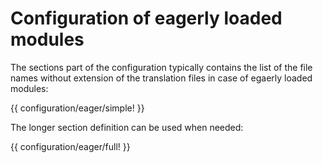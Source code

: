 <!-- ======================================================================
--- Search engine
title:          Eagerly loaded modules
keywords:       configuration, eagerly, loaded, module
description:    Setting translation files for eagerly loaded modules.
--- Menu system
order:          30
text:           Eagerly loaded module
hidden:         false
umbel:          false
--- Page properties
id:             
document:       
layout:         layout-2-left
$-left:         #side-menu
searchable:     true
--- Side menu
side-menu-root:     /documentation
side-menu-header:   Documentation
side-menu-top:      
side-menu-depth:    2
======================================================================= -->

# Configuration of eagerly loaded modules

The sections part of the configuration typically contains the list of the file
names without extension of the translation files in case of egaerly loaded modules:

{{ configuration/eager/simple! }}

The longer section definition can be used when needed:

{{ configuration/eager/full! }}
